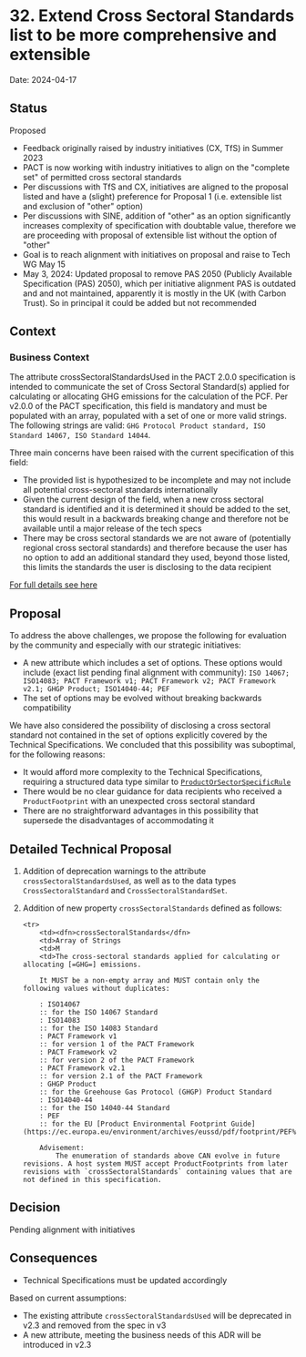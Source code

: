 # 32. Extend Cross Sectoral Standards list to be more comprehensive and extensible

Date: 2024-04-17

## Status

Proposed
* Feedback originally raised by industry initiatives (CX, TfS) in Summer 2023
* PACT is now working witih industry initiatives to align on the "complete set" of permitted cross sectoral standards
* Per discussions with TfS and CX, initiatives are aligned to the proposal listed and have a (slight) preference for Proposal 1 (i.e. extensible list and exclusion of "other" option)
* Per discussions with SINE, addition of "other" as an option significantly increases complexity of specification with doubtable value, therefore we are proceeding with proposal of extensible list without the option of "other"
* Goal is to reach alignment with initiatives on proposal and raise to Tech WG May 15
* May 3, 2024: Updated proposal to remove PAS 2050 (Publicly Available Specification (PAS) 2050), which per initiative alignment PAS is outdated and and not maintained, apparently it is mostly in the UK (with Carbon Trust). So in principal it could be added but not recommended

## Context

### Business Context
The attribute crossSectoralStandardsUsed in the PACT 2.0.0 specification is intended to communicate the set of Cross Sectoral Standard(s) applied for calculating or allocating GHG emissions for the calculation of the PCF. Per v2.0.0 of the PACT specification, this field is mandatory and must be populated with an array, populated with a set of one or more valid strings. The following strings are valid: `GHG Protocol Product standard, ISO Standard 14067, ISO Standard 14044`.

Three main concerns have been raised with the current specification of this field:
* The provided list is hypothesized to be incomplete and may not include all potential cross-sectoral standards internationally
* Given the current design of the field, when a new cross sectoral standard is identified and it is determined it should be added to the set, this would result in a backwards breaking change and therefore not be available until a major release of the tech specs
* There may be cross sectoral standards we are not aware of (potentially regional cross sectoral standards) and therefore because the user has no option to add an additional standard they used, beyond those listed, this limits the standards the user is disclosing to the data recipient

[For full details see here](https://flat-dollar-c04.notion.site/Extend-the-Cross-Sectoral-Standards-List-to-be-more-comprehensive-and-extensible-ddf602f360e14168b2a300d71a38f672)

## Proposal
To address the above challenges, we propose the following for evaluation by the community and especially with our strategic initiatives:

* A new attribute which includes a set of options. These options would include (exact list pending final alignment with community): `ISO 14067; ISO14083; PACT Framework v1; PACT Framework v2; PACT Framework v2.1; GHGP Product; ISO14040-44; PEF`
* The set of options may be evolved without breaking backwards compatibility

We have also considered the possibility of disclosing a cross sectoral standard not contained in the set of options explicitly covered by the Technical Specifications. We concluded that this possibility was suboptimal, for the following reasons:
* It would afford more complexity to the Technical Specifications, requiring a structured data type similar to [`ProductOrSectorSpecificRule`](https://wbcsd.github.io/data-exchange-protocol/v2/#dt-productorsectorspecificrule)
* There would be no clear guidance for data recipients who received a `ProductFootprint` with an unexpected cross sectoral standard
* There are no straightforward advantages in this possibility that supersede the disadvantages of accommodating it


## Detailed Technical Proposal

1. Addition of deprecation warnings to the attribute `crossSectoralStandardsUsed`, as well as to the data types `CrossSectoralStandard` and `CrossSectoralStandardSet`.
2. Addition of new property `crossSectoralStandards` defined as follows:

    ```
    <tr>
        <td><dfn>crossSectoralStandards</dfn>
        <td>Array of Strings
        <td>M
        <td>The cross-sectoral standards applied for calculating or allocating [=GHG=] emissions.

        It MUST be a non-empty array and MUST contain only the following values without duplicates:

        : ISO14067
        :: for the ISO 14067 Standard
        : ISO14083
        :: for the ISO 14083 Standard
        : PACT Framework v1
        :: for version 1 of the PACT Framework
        : PACT Framework v2
        :: for version 2 of the PACT Framework
        : PACT Framework v2.1
        :: for version 2.1 of the PACT Framework
        : GHGP Product
        :: for the Greehouse Gas Protocol (GHGP) Product Standard
        : ISO14040-44
        :: for the ISO 14040-44 Standard
        : PEF
        :: for the EU [Product Environmental Footprint Guide](https://ec.europa.eu/environment/archives/eussd/pdf/footprint/PEF%20methodology%20final%20draft.pdf)

        Advisement:
            The enumeration of standards above CAN evolve in future revisions. A host system MUST accept ProductFootprints from later revisions with `crossSectoralStandards` containing values that are not defined in this specification.
    ```

## Decision

Pending alignment with initiatives


## Consequences
* Technical Specifications must be updated accordingly

Based on current assumptions:
* The existing attribute `crossSectoralStandardsUsed` will be deprecated in v2.3 and removed from the spec in v3
* A new attribute, meeting the business needs of this ADR will be introduced in v2.3
